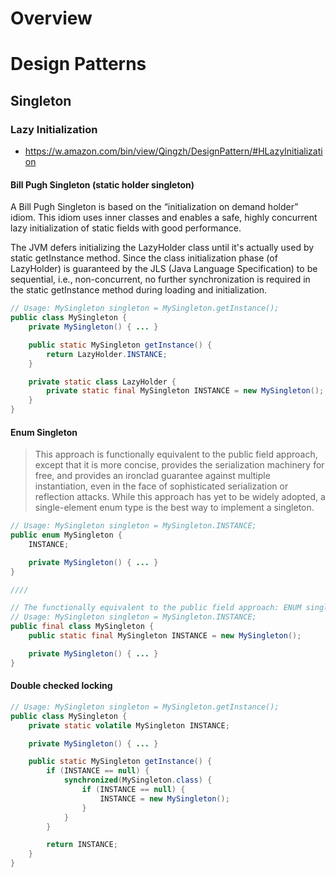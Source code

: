 # Overview

# Design Patterns

## Singleton

### Lazy Initialization

- https://w.amazon.com/bin/view/Qingzh/DesignPattern/#HLazyInitialization

#### Bill Pugh Singleton (static holder singleton)

A Bill Pugh Singleton is based on the “initialization on demand holder”
idiom. This idiom uses inner classes and enables a safe, highly
concurrent lazy initialization of static fields with good performance.

The JVM defers initializing the LazyHolder class until it's actually
used by static getInstance method. Since the class initialization phase
(of LazyHolder)  is guaranteed by the JLS (Java Language Specification)
to be sequential, i.e., non-concurrent, no further synchronization is
required in the static getInstance method during loading and
initialization.


```java
// Usage: MySingleton singleton = MySingleton.getInstance();
public class MySingleton {
    private MySingleton() { ... }

    public static MySingleton getInstance() {
        return LazyHolder.INSTANCE;
    }

    private static class LazyHolder {
        private static final MySingleton INSTANCE = new MySingleton();
    }
}
```

#### Enum Singleton

> This approach is functionally equivalent to the public field approach,
> except that it is more concise, provides the serialization machinery
> for free, and provides an ironclad guarantee against multiple
> instantiation, even in the face of sophisticated serialization or
> reflection attacks. While this approach has yet to be widely adopted,
> a single-element enum type is the best way to implement a singleton.

```java
// Usage: MySingleton singleton = MySingleton.INSTANCE;
public enum MySingleton {
    INSTANCE;

    private MySingleton() { ... }
}

////

// The functionally equivalent to the public field approach: ENUM singleton is lazily initialized.
// Usage: MySingleton singleton = MySingleton.INSTANCE;
public final class MySingleton {
    public static final MySingleton INSTANCE = new MySingleton();

    private MySingleton() { ... }
}
```

#### Double checked locking

```java
// Usage: MySingleton singleton = MySingleton.getInstance();
public class MySingleton {
    private static volatile MySingleton INSTANCE;

    private MySingleton() { ... }

    public static MySingleton getInstance() {
        if (INSTANCE == null) {
            synchronized(MySingleton.class) {
                if (INSTANCE == null) {
                    INSTANCE = new MySingleton();
                }
            }
        }

        return INSTANCE;
    }
}
```
